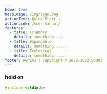```yaml
---
home: true
heroImage: /img/logo.png
actionText: Quick Start →
actionLink: /user-manual/
features:
  - title: Friendly
    details: something......
  - title: Expandable
    details: something......
  - title: Ecological
    details: something......
footer: AGPLv3 | Copyright © 2020-2022 SDUOJ
---
```


### hold on

```cpp
#include <stdio.h>
```

